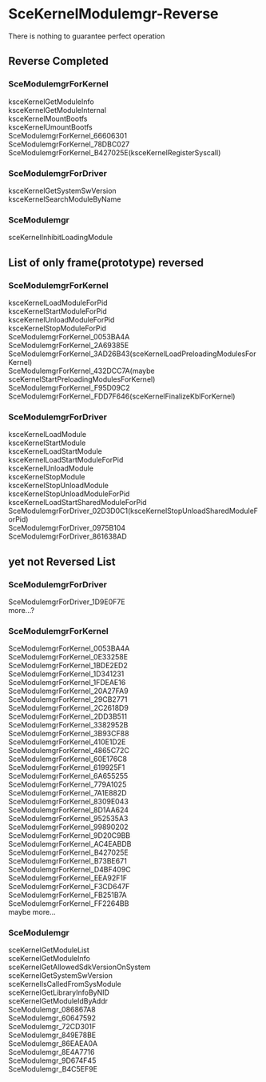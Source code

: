 # SceKernelModulemgr-Reverse
There is nothing to guarantee perfect operation<br>

## Reverse Completed
### SceModulemgrForKernel
ksceKernelGetModuleInfo<br>
ksceKernelGetModuleInternal<br>
ksceKernelMountBootfs<br>
ksceKernelUmountBootfs<br>
SceModulemgrForKernel_66606301<br>
SceModulemgrForKernel_78DBC027<br>
SceModulemgrForKernel_B427025E(ksceKernelRegisterSyscall)<br>

### SceModulemgrForDriver
ksceKernelGetSystemSwVersion<br>
ksceKernelSearchModuleByName<br>

### SceModulemgr
sceKernelInhibitLoadingModule<br>

## List of only frame(prototype) reversed
### SceModulemgrForKernel
ksceKernelLoadModuleForPid<br>
ksceKernelStartModuleForPid<br>
ksceKernelUnloadModuleForPid<br>
ksceKernelStopModuleForPid<br>
SceModulemgrForKernel_0053BA4A<br>
SceModulemgrForKernel_2A69385E<br>
SceModulemgrForKernel_3AD26B43(sceKernelLoadPreloadingModulesForKernel)<br>
SceModulemgrForKernel_432DCC7A(maybe sceKernelStartPreloadingModulesForKernel)<br>
SceModulemgrForKernel_F95D09C2<br>
SceModulemgrForKernel_FDD7F646(sceKernelFinalizeKblForKernel)<br>

### SceModulemgrForDriver
ksceKernelLoadModule<br>
ksceKernelStartModule<br>
ksceKernelLoadStartModule<br>
ksceKernelLoadStartModuleForPid<br>
ksceKernelUnloadModule<br>
ksceKernelStopModule<br>
ksceKernelStopUnloadModule<br>
ksceKernelStopUnloadModuleForPid<br>
ksceKernelLoadStartSharedModuleForPid<br>
SceModulemgrForDriver_02D3D0C1(ksceKernelStopUnloadSharedModuleForPid)<br>
SceModulemgrForDriver_0975B104<br>
SceModulemgrForDriver_861638AD<br>

## yet not Reversed List

### SceModulemgrForDriver
SceModulemgrForDriver_1D9E0F7E<br>
more...?<br>

### SceModulemgrForKernel
SceModulemgrForKernel_0053BA4A<br>
SceModulemgrForKernel_0E33258E<br>
SceModulemgrForKernel_1BDE2ED2<br>
SceModulemgrForKernel_1D341231<br>
SceModulemgrForKernel_1FDEAE16<br>
SceModulemgrForKernel_20A27FA9<br>
SceModulemgrForKernel_29CB2771<br>
SceModulemgrForKernel_2C2618D9<br>
SceModulemgrForKernel_2DD3B511<br>
SceModulemgrForKernel_3382952B<br>
SceModulemgrForKernel_3B93CF88<br>
SceModulemgrForKernel_410E1D2E<br>
SceModulemgrForKernel_4865C72C<br>
SceModulemgrForKernel_60E176C8<br>
SceModulemgrForKernel_619925F1<br>
SceModulemgrForKernel_6A655255<br>
SceModulemgrForKernel_779A1025<br>
SceModulemgrForKernel_7A1E882D<br>
SceModulemgrForKernel_8309E043<br>
SceModulemgrForKernel_8D1AA624<br>
SceModulemgrForKernel_952535A3<br>
SceModulemgrForKernel_99890202<br>
SceModulemgrForKernel_9D20C9BB<br>
SceModulemgrForKernel_AC4EABDB<br>
SceModulemgrForKernel_B427025E<br>
SceModulemgrForKernel_B73BE671<br>
SceModulemgrForKernel_D4BF409C<br>
SceModulemgrForKernel_EEA92F1F<br>
SceModulemgrForKernel_F3CD647F<br>
SceModulemgrForKernel_FB251B7A<br>
SceModulemgrForKernel_FF2264BB<br>
maybe more...<br>

### SceModulemgr
sceKernelGetModuleList<br>
sceKernelGetModuleInfo<br>
sceKernelGetAllowedSdkVersionOnSystem<br>
sceKernelGetSystemSwVersion<br>
sceKernelIsCalledFromSysModule<br>
sceKernelGetLibraryInfoByNID<br>
sceKernelGetModuleIdByAddr<br>
SceModulemgr_086867A8<br>
SceModulemgr_60647592<br>
SceModulemgr_72CD301F<br>
SceModulemgr_849E78BE<br>
SceModulemgr_86EAEA0A<br>
SceModulemgr_8E4A7716<br>
SceModulemgr_9D674F45<br>
SceModulemgr_B4C5EF9E<br>

